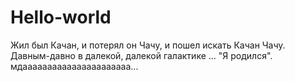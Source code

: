 # Hello-world
Жил был Качан, и потерял он Чачу, и пошел искать Качан Чачу.
Давным-давно в далекой, далекой галактике ...
"Я родился".
мдаааааааааааааааааааааа...
